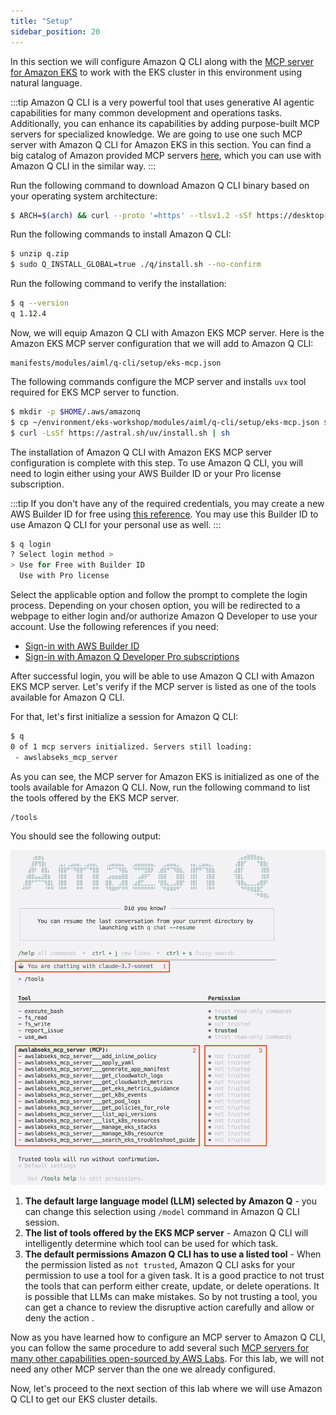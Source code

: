 ```yaml
---
title: "Setup"
sidebar_position: 20
---
```


In this section we will configure Amazon Q CLI along with the [MCP server for Amazon EKS](https://awslabs.github.io/mcp/servers/eks-mcp-server/) to work with the EKS cluster in this environment using natural language. 

:::tip
Amazon Q CLI is a very powerful tool that uses generative AI agentic capabilities for many common development and operations tasks. Additionally, you can enhance its capabilities by adding purpose-built MCP servers for specialized knowledge. We are going to use one such MCP server with Amazon Q CLI for Amazon EKS in this section. You can find a big catalog of Amazon provided MCP servers [here](https://awslabs.github.io/mcp/), which you can use with Amazon Q CLI in the similar way.
:::

Run the following command to download Amazon Q CLI binary based on your operating system architecture:

```bash
$ ARCH=$(arch) && curl --proto '=https' --tlsv1.2 -sSf https://desktop-release.q.us-east-1.amazonaws.com/1.12.4/q-${ARCH}-linux.zip -o q.zip
```

Run the following commands to install Amazon Q CLI:

```bash
$ unzip q.zip
$ sudo Q_INSTALL_GLOBAL=true ./q/install.sh --no-confirm
```

Run the following command to verify the installation:

```bash
$ q --version
q 1.12.4
```

Now, we will equip Amazon Q CLI with Amazon EKS MCP server. Here is the Amazon EKS MCP server configuration that we will add to Amazon Q CLI:

```file
manifests/modules/aiml/q-cli/setup/eks-mcp.json
```

The following commands configure the MCP server and installs `uvx` tool required for EKS MCP server to function. 

```bash
$ mkdir -p $HOME/.aws/amazonq 
$ cp ~/environment/eks-workshop/modules/aiml/q-cli/setup/eks-mcp.json $HOME/.aws/amazonq/mcp.json
$ curl -LsSf https://astral.sh/uv/install.sh | sh
```

The installation of Amazon Q CLI with Amazon EKS MCP server configuration is complete with this step. To use Amazon Q CLI, you will need to login either using your AWS Builder ID or your Pro license subscription. 

:::tip
If you don't have any of the required credentials, you may create a new AWS Builder ID for free using [this reference](https://docs.aws.amazon.com/signin/latest/userguide/create-aws_builder_id.html). You may use this Builder ID to use Amazon Q CLI for your personal use as well. 
:::

```bash
$ q login
? Select login method >
> Use for Free with Builder ID
  Use with Pro license
```

Select the applicable option and follow the prompt to complete the login process. Depending on your chosen option, you will be redirected to a webpage to either login and/or authorize Amazon Q Developer to use your account. Use the following references if you need:

- [Sign-in with AWS Builder ID](https://docs.aws.amazon.com/signin/latest/userguide/sign-in-aws_builder_id.html)
- [Sign-in with Amazon Q Developer Pro subscriptions](https://docs.aws.amazon.com/amazonq/latest/qdeveloper-ug/q-admin-setup-subscribe-general.html)

After successful login, you will be able to use Amazon Q CLI with Amazon EKS MCP server. Let's verify if the MCP server is listed as one of the tools available for Amazon Q CLI.

For that, let's first initialize a session for Amazon Q CLI:

```bash
$ q 
0 of 1 mcp servers initialized. Servers still loading:
 - awslabseks_mcp_server
```

As you can see, the MCP server for Amazon EKS is initialized as one of the tools available for Amazon Q CLI. Now, run the following command to list the tools offered by the EKS MCP server.
```text
/tools
```
You should see the following output:

![list-mcp-tools](./assets/list-mcp-tools.jpg)

1. **The default large language model (LLM) selected by Amazon Q** - you can change this selection using `/model` command in Amazon Q CLI session.
2. **The list of tools offered by the EKS MCP server** - Amazon Q CLI will intelligently determine which tool can be used for which task. 
3. **The default permissions Amazon Q CLI has to use a listed tool** - When the permission listed as `not trusted`, Amazon Q CLI asks for your permission to use a tool for a given task. It is a good practice to not trust the tools that can perform either create, update, or delete operations. It is possible that LLMs can make mistakes. So by not trusting a tool, you can get a chance to review the disruptive action carefully and allow or deny the action .

Now as you have learned how to configure an MCP server to Amazon Q CLI, you can follow the same procedure to add several such [MCP servers for many other capabilities open-sourced by AWS Labs](https://awslabs.github.io/mcp/). For this lab, we will not need any other MCP server than the one we already configured. 

Now, let's proceed to the next section of this lab where we will use Amazon Q CLI to get our EKS cluster details.
